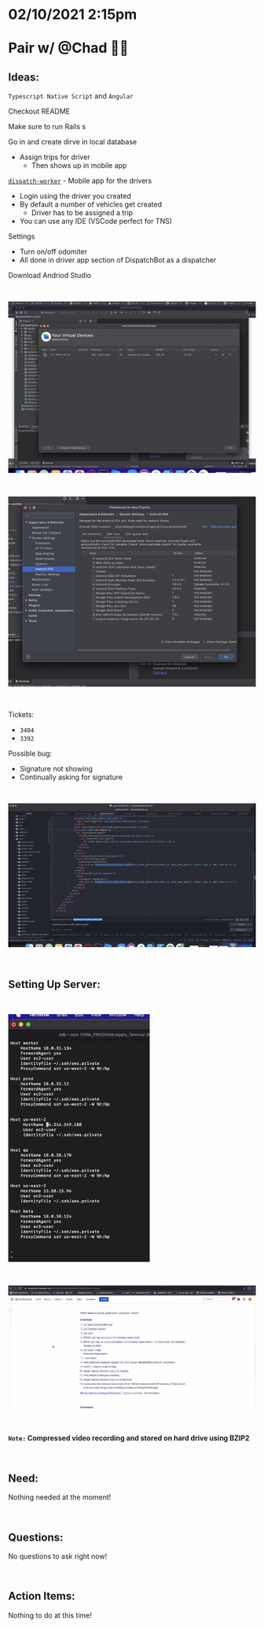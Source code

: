 # **02/10/2021 2:15pm <br> <br> Pair w/ @Chad 👨‍💻**

## **Ideas:**

`Typescript Native Script` and `Angular`

Checkout README

Make sure to run Rails s

Go in and create dirve in local database
  * Assign trips for driver
    * Then shows up in mobile app

[`dispatch-worker`](https://github.com/DispatchBot/dispatchbot-worker) - Mobile app for the drivers
  * Login using the driver you created
  * By default a number of vehicles get created
    * Driver has to be assigned a trip
  * You can use any IDE (VSCode perfect for TNS)

Settings 
  * Turn on/off odomiter
  * All done in driver app section of DispatchBot as a dispatcher

Download Andriod Studio

&nbsp;

![alt text](./assets/android_1.png "Setting up virtual device")

&nbsp;

![alt text](./assets/android_2.png "Setting up SDK")

&nbsp;

Tickets: 
  * `3404` 
  * `3392`

Possible bug:
  * Signature not showing
  * Continually asking for signature

&nbsp;

![alt text](./assets/bug.png "Possible bug by line item")

&nbsp;

## **Setting Up Server:**

&nbsp;

![alt text](./assets/server_1.png "Setting Up Server")

&nbsp;

![alt text](./assets/deploy.png "Deploying")

&nbsp;

**`Note:` Compressed video recording and stored on hard drive using BZIP2**

&nbsp;

## **Need:**

Nothing needed at the moment! 

&nbsp;

## **Questions:**

No questions to ask right now!

&nbsp;

## **Action Items:** 

Nothing to do at this time!